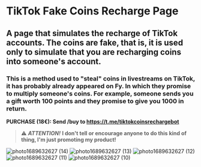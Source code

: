 # TikTok Fake Coins Recharge Page

## A page that simulates the recharge of TikTok accounts. The coins are fake, that is, it is used only to simulate that you are recharging coins into someone's account.

### This is a method used to "steal" coins in livestreams on TikTok, it has probably already appeared on Fy. In which they promise to multiply someone's coins. For example, someone sends you a gift worth 100 points and they promise to give you 1000 in return.

**PURCHASE (18€): Send /buy to https://t.me/tiktokcoinsrechargebot**

> ⚠️ ***ATTENTION!*** **I don't tell or encourage anyone to do this kind of thing, I'm just promoting my product!**


![photo1689632627 (14)](https://github.com/ferre1raa/TikTok-Fake-Coins-Recharge-Page/assets/140260560/0c8c2618-36cb-4aca-9991-445c571eccc4)
![photo1689632627 (13)](https://github.com/ferre1raa/TikTok-Fake-Coins-Recharge-Page/assets/140260560/0b46bbd2-644b-4f10-9c16-100d3e7d60c3)
![photo1689632627 (12)](https://github.com/ferre1raa/TikTok-Fake-Coins-Recharge-Page/assets/140260560/ef5b1269-c82e-4c38-9fdd-e59c106e356a)
![photo1689632627 (11)](https://github.com/ferre1raa/TikTok-Fake-Coins-Recharge-Page/assets/140260560/565bf0f6-aca6-4930-a74f-2575c05584bf)
![photo1689632627 (10)](https://github.com/ferre1raa/TikTok-Fake-Coins-Recharge-Page/assets/140260560/20e28acf-7fbf-4e29-bc53-8e477bad2e28)
